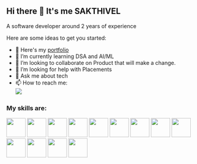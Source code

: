 ## Hi there 👋 It's me SAKTHIVEL

A software developer around 2 years of experience

<!--
**SAKTHIVELMARIMUTHU/SAKTHIVELMARIMUTHU** is a ✨ _special_ ✨ repository because its `README.md` (this file) appears on your GitHub profile.
-->

Here are some ideas to get you started:

- 🔭 Here's my [portfolio](https:)
- 🌱 I’m currently learning DSA and AI/ML
- 👯 I’m looking to collaborate on Product that will make a change.
- 🤔 I’m looking for help with Placements
- 💬 Ask me about tech
- 📫 How to reach me:
<br> <img src="https://img.shields.io/badge/LinkedIn-0077B5?style=for-the-badge&logo=linkedin&logoColor=white"/> 

### My skills are:
<img height="50" width="50" src="https://img.icons8.com/?size=100&id=13441&format=png&color=000000"/> <img height="50" width="50" src="https://img.icons8.com/?size=100&id=Hph7fH3f5brw&format=png&color=000000"/> 
<img height="50" width="50" src="https://img.icons8.com/?size=100&id=108784&format=png&color=000000"/> 
<img height="50" width="50" src="https://img.icons8.com/?size=100&id=hsPbhkOH4FMe&format=png&color=000000"/> 
<img height="50" width="50" src="https://img.icons8.com/?size=100&id=2ZOaTclOqD4q&format=png&color=000000"/>
<img height="50" width="50" src="https://img.icons8.com/?size=100&id=ewGOClUtmFX4&format=png&color=000000"/>
<img height="50" width="50" src="https://img.icons8.com/?size=100&id=38561&format=png&color=000000"/>
<img height="50" width="50" src="https://img.icons8.com/?size=100&id=12239&format=png&color=000000"/>
<img height="50" width="50" src="https://img.icons8.com/?size=100&id=11935&format=png&color=000000"/>
<img height="50" width="50" src="https://img.icons8.com/?size=100&id=l9a5tcSnBwcf&format=png&color=000000"/>
<img height="50" width="50" src="https://img.icons8.com/?size=100&id=wU62u24brJ44&format=png&color=000000"/>
<img height="50" width="50" src="https://img.icons8.com/?size=100&id=kEkT1u7zTDk5&format=png&color=000000"/>
<img height="50" width="50" src="https://img.icons8.com/?size=100&id=epZz7YMDqqwA&format=png&color=000000"/>



